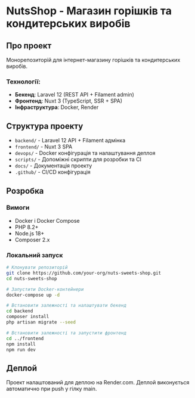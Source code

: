 # NutsShop - Магазин горішків та кондитерських виробів

## Про проект
Монорепозиторій для інтернет-магазину горішків та кондитерських виробів.

### Технології:
- **Бекенд**: Laravel 12 (REST API + Filament admin)
- **Фронтенд**: Nuxt 3 (TypeScript, SSR + SPA)
- **Інфраструктура**: Docker, Render

## Структура проекту
- `backend/` - Laravel 12 API + Filament адмінка
- `frontend/` - Nuxt 3 SPA
- `devops/` - Docker конфігурація та налаштування деплоя
- `scripts/` - Допоміжні скрипти для розробки та CI
- `docs/` - Документація проекту
- `.github/` - CI/CD конфігурація

## Розробка

### Вимоги
- Docker і Docker Compose
- PHP 8.2+
- Node.js 18+
- Composer 2.x

### Локальний запуск
```bash
# Клонувати репозиторій
git clone https://github.com/your-org/nuts-sweets-shop.git
cd nuts-sweets-shop

# Запустити Docker-контейнери
docker-compose up -d

# Встановити залежності та налаштувати бекенд
cd backend
composer install
php artisan migrate --seed

# Встановити залежності та запустити фронтенд
cd ../frontend
npm install
npm run dev
```

## Деплой
Проект налаштований для деплою на Render.com. Деплой виконується автоматично при push у гілку main. 